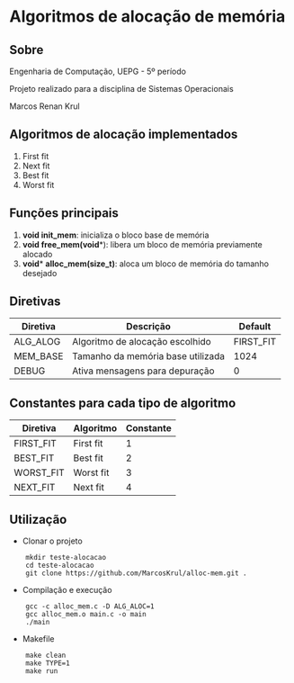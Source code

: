 # Algoritmos de alocação de memória

## Sobre

Engenharia de Computação, UEPG - 5º período

Projeto realizado para a disciplina de Sistemas Operacionais

Marcos Renan Krul

## Algoritmos de alocação implementados

1. First fit
2. Next fit
3. Best fit
4. Worst fit

## Funções principais

1. **void init_mem**: inicializa o bloco base de memória
2. **void free_mem(void***): libera um bloco de memória previamente alocado
3. **void*** **alloc_mem(size_t)**: aloca um bloco de memória do tamanho desejado

## Diretivas

| Diretiva | Descrição                         | Default    |
|---       |---                                |---         |
| ALG_ALOG | Algoritmo de alocação escolhido   | FIRST_FIT  |
| MEM_BASE | Tamanho da memória base utilizada | 1024       |
| DEBUG    | Ativa mensagens para depuração    | 0          |

## Constantes para cada tipo de algoritmo

|Diretiva  | Algoritmo | Constante |
|---       |---        |---        |
|FIRST_FIT | First fit | 1         |
|BEST_FIT  | Best fit  | 2         |
|WORST_FIT | Worst fit | 3         |
|NEXT_FIT  | Next fit  | 4         |

## Utilização

* Clonar o projeto

```
    mkdir teste-alocacao
    cd teste-alocacao
    git clone https://github.com/MarcosKrul/alloc-mem.git .
```

* Compilação e execução

```
    gcc -c alloc_mem.c -D ALG_ALOC=1
    gcc alloc_mem.o main.c -o main
    ./main
```

* Makefile

```
    make clean
    make TYPE=1
    make run
```
